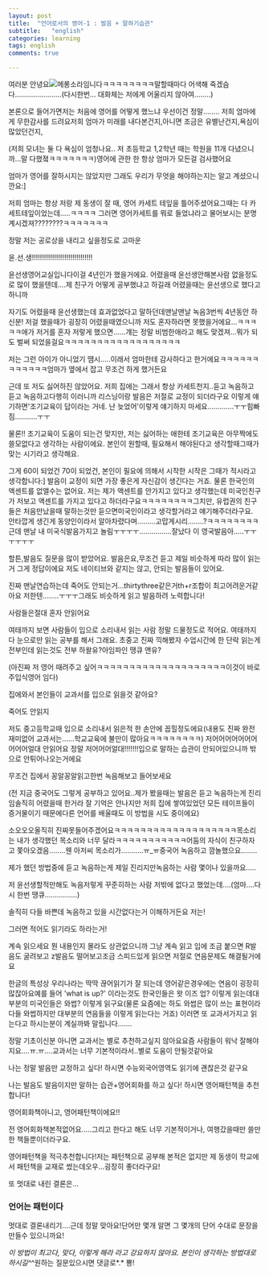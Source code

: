 ```yaml
---
layout: post
title:  "언어로서의 영어-1 : 발음 + 말하기습관"
subtitle:   "english"
categories: learning
tags: english
comments: true

---
```






여러분 안녕요![메롱](http://c1img.cyworld.co.kr/img/cyui/v1/emoticon/face_05.gif)소라임니다ㅋㅋㅋㅋㅋㅋㅋㅋ말할때마다 어색해 죽겠슴다.......................(다시한번... 대화체는 저에게 어울리지 않아여........)  

본론으로 들어가면저는 처음에 영어를 어떻게 했느냐 우선이건 정말........ 저희 엄마에게 무한감사를 드려요저희 엄마가 미래를 내다본건지,아니면 조금은 유별난건지,욕심이 많았던건지,

(저희 모녀는 둘 다 욕심이 엄청나요.. 저 초등학교 1,2학년 때는 학원을 11개 다녔으니까...말 다했졐ㅋㅋㅋㅋㅋㅋㅋ)영어에 관한 한 항상 엄마가 모든걸 검사했어요

엄마가 영어를 잘하시지는 않았지만 그래도 우리가 무엇을 해야하는지는 알고 계셨으니깐요:]

저희 엄마는 항상 저랑 제 동생이 잘 때, 영어 카세트 테잎을 틀어주셨어요그때는 다 카세트테잎이었는데.....ㅋㅋㅋㅋ 그러면 영어카세트를 뭐로 들었냐라고 물어보시는 분명 계시겠져????????ㅋㅋㅋㅋㅋㅋㅋ

정말 저는 공로상을 내리고 싶을정도로 고마운

윤.선.생!!!!!!!!!!!!!!!!!!!!!!!!!!!!!!

윤선생영어교실입니다이걸 4년인가 했을거에요. 어렸을때 윤선생안해본사람 없을정도로 많이 했을텐데....제 친구가 어떻게 공부했냐고 하길래 어렸을때는 윤선생으로 했다고 하니까

자기도 어렸을때 윤선생했는데 효과없었다고 말하던데맨날맨날 녹음3번씩 4년동안 하신분! 저걸 했을때가 굉장히 어렸을때였으니까 저도 혼자하라면 못했을거에요...ㅋㅋㅋㅋㅋ애가 저거를 혼자 저렇게 했으면......걔는 정말 비범한애라고 해도 맞겠져...뭐가 되도 벌써 되었을걸요ㅋㅋㅋㅋㅋㅋㅋㅋㅋㅋㅋㅋㅋㅋㅋㅋㅋㅋ

저는 그런 아이가 아니었기 땜시.....이래서 엄마한테 감사하다고 한거에요ㅋㅋㅋㅋㅋㅋㅋㅋㅋㅋㅋㅋ엄마가 옆에서 잡고 무조건 하게 했거든요

근데 또 저도 싫어하진 않았어요. 저희 집에는 그래서 항상 카세트천지..듣고 녹음하고 듣고 녹음하고다행히 이러니까 리스닝이랑 발음은 저절로 교정이 되더라구요 이렇게 얘기하면'조기교육이 답이라는 거네. 난 늦었어'이렇게 얘기하지 마세요.............ㅜㅜ힘빠짐...........ㅜㅜ

물론!! 조기교육이 도움이 되는건 맞지만, 저는 싫어하는 애한테 조기교육은 아무짝에도 쓸모없다고 생각하는 사람이에요. 본인이 원할때, 필요해서 해야된다고 생각할때그때가 맞는 시기라고 생각해요.

그게 60이 되었건 70이 되었건, 본인이 필요에 의해서 시작한 시작은 그때가 적시라고 생각합니다:] 발음이 교정이 되면 가장 좋은게 자신감이 생긴다는 거죠. 물론 한국인의 액센트를 없앨수는 없어요. 저는 제가 액센트를 안가지고 있다고 생각했는데 미국인친구가 저보고 액센트를 가지고 있다고 하더라구요ㅋㅋㅋㅋㅋㅋㅋㅋ그치만, 유럽권의 친구들은 처음만났을때 말하는것만 듣으면미국인이라고 생각할거라고 얘기해주더라구요. 안타깝게 생긴게 동양인이라서 알아차렸다며.........고맙게시리........?ㅋㅋㅋㅋㅋㅋㅋㅋ근데 맨날 내 미국식발음가지고 놀림ㅜㅜㅜㅜ................잘났다 이 영국발음아.....ㅜㅜㅜㅜㅜㅜ 

할튼,발음도 질문을 많이 받았어요. 발음은요,무조건 듣고 제일 비슷하게 따라 많이 읽는거 그게 정답이에요  저도 네이티브와 같지는 않고, 안되는 발음들이 있어요. 

진짜 맨날연습하는데 죽어도 안되는거...thirtythree같은거th+r조합이 최고어려운거같아요 저한텐........ㅜㅜㅜ그래도 비슷하게 읽고 발음하려 노력합니다! 

사람들은절대 혼자 안읽어요

여태까지 보면 사람들이 입으로 소리내서 읽는 사람 정말 드물정도로 적어요. 여태까지 다 눈으로만 읽는 공부를 해서 그래요. 초중고 진짜 끽해봤자 수업시간에 한 단락 읽는게 전부인데 읽는것도 전부 하왈유?아임파인 땡큐 앤유?

(아진짜 저 영어 때려주고 싶어ㅋㅋㅋㅋㅋㅋㅋㅋㅋㅋㅋㅋㅋㅋㅋㅋㅋㅋㅋㅋ이것이 바로 주입식영어 임다)

집에와서 본인들이 교과서를 입으로 읽을것 같아요?

죽어도 안읽지

저도 중고등학교때 입으로 소리내서 읽은적 한 손안에 꼽힐정도에요(내용도 진짜 완전 재미없어 교과서는......학교교육에 불만이 많아요ㅋㅋㅋㅋㅋㅋㅋㅋ) 저어어어어어어어어어어얼대 안읽어요 정말 저어어어얼대!!!!!!!입으로 말하는 습관이 안되어있으니까 밖으로 안튀어나오는거에요

무조건 집에서 꽁알꽁알읽고한번 녹음해보고 들어보세요

(전 지금 중국어도 그렇게 공부하고 있어요..제가 봤을때는 발음은 듣고 녹음하는게 진리임솔직히 어렸을때 한거라 잘 기억은 안나지만 저희 집에 쌓여있었던 모든 테이프들이 증거물이기 때문에다른 언어를 배울때도 이 방법을 시도 중이에요)

소오오오올직히 진짜못들어주겠어요ㅋㅋㅋㅋㅋㅋㅋㅋㅋㅋㅋㅋㅋㅋㅋㅋㅋㅋㅋ목소리는 내가 생각했던 목소리와 너무 달라ㅋㅋㅋㅋㅋㅋㅋㅋㅋㅋㅋ어둠의 자식이 친구하자고 쫓아오겠음........웬 아저씨 목소리가...........ㅠ_ㅠ중국어 녹음하고 깜놀했으요........ 

제가 했던 방법중에 듣고 녹음하는게 제일 진리지만녹음하는 사람 몇이나 있을까요.....

저 윤선생할적만해도 녹음저렇게 꾸준히하는 사람 저밖에 없다고 했었는데....(엄마....다시 한번 땡큐................)

솔직히 다들 바쁜데 녹음하고 있을 시간없다는거 이해하거든요 저는!

그러면 적어도 읽기라도 하라는거!

계속 읽으세요 뭔 내용인지 몰라도 상관없으니까 그냥 계속 읽고 입에 조금 붙으면 R발음도 굴려보고 z발음도 떨어보고조금 스피드있게 읽으면 저절로 연음문제도 해결될거에요 

한글의 특성상 우리나라는 딱딱 끊어읽기가 잘 되는데 영어같은경우에는 연음이 굉장히 많잖아요예를 들어 'what is up?' 이라는것도 한국인들은 왓 이즈 업? 이렇게 읽는데대부분의 미국인들은 와썹? 이렇게 읽구요(물론 요즘에는 하도 와썹은 많이 쓰는 표현이라 다들 와썹하지만 대부분의 연음들을 이렇게 읽는다는 거죠) 이러면 또 교과서가지고 읽는다고 하시는분이 계실까봐 말립니다.......

정말 기초이신분 아니면 교과서는 별로 추천하고싶지 않아요요즘 사람들이 워낙 잘해야지요....ㅠ.ㅠ....교과서는 너무 기본적이라서..별로 도움이 안될것같아요 

나는 정말 발음만 교정하고 싶다! 하시면 수능외국어영역도 읽기에 괜찮은것 같구요

나는 발음도 발음이지만 말하는 습관+영어회화를 하고 싶다! 하시면 영어패턴책을 추천합니다! 

영어회화책아니고, 영어패턴책이에요!!

전 영어회화책본적없어요.....그리고 한다고 해도 너무 기본적이거나, 여행갔을때만 쓸만한 책들뿐이더라구요.

영어패턴책을 적극추천합니다!저는 패턴책으로 공부해 본적은 없지만 제 동생이 학교에서 패턴책을 교재로 썼는데오우...굉장히 좋더라구요!

또 멋대로 내린 결론은...

### 언어는 패턴이다



멋대로 결론내리기....근데 정말 맞아요!단어만 몇개 알면 그 몇개의 단어 수대로 문장을 만들수 있으니까요!    

*이 방법이 최고다, 맞다, 이렇게 해라 라고 강요하지 않아요. 본인이 생각하는 방법대로 하시길^*^원하는 질문있으시면 댓글로*.* 뿅! 

 